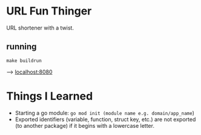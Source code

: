 # URL Fun Thinger

URL shortener with a twist.

## running

`make buildrun`

--> [localhost:8080](http://localhost:8080/)

# Things I Learned

- Starting a go module: `go mod init (module name e.g. domain/app_name`)
- Exported identifiers (variable, function, struct key, etc.) are not exported (to another package) if it begins with a lowercase letter.